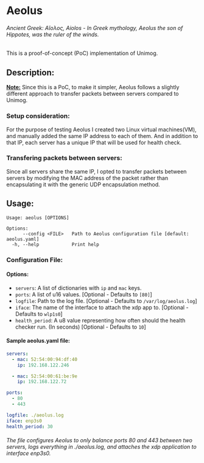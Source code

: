 # Aeolus

<h6>Ancient Greek: Αἴολος, Aiolos - In Greek mythology, Aeolus the son of Hippotes, was the ruler of the winds.</h6>

This is a proof-of-concept (PoC) implementation of Unimog.

## Description:

**<u>Note:</u>** Since this is a PoC, to make it simpler, Aeolus follows a slightly different approach to transfer packets between servers compared to Unimog.

### Setup consideration:

For the purpose of testing Aeolus I created two Linux virtual machines(VM), and manually added the same IP address to each of them. And in addition to that IP, each server has a unique IP that will be used for health check.

### Transfering packets between servers:

Since all servers share the same IP, I opted to transfer packets between servers by modifying the MAC address of the packet rather than encapsulating it with the generic UDP encapsulation method.

## Usage:

```
Usage: aeolus [OPTIONS]

Options:
      --config <FILE>   Path to Aeolus configuration file [default: aeolus.yaml]
  -h, --help            Print help
```

### Configuration File:

#### Options:

- `servers`: A list of dictionaries with `ip` and `mac` keys.
- `ports`: A list of u16 values. [Optional - Defaults to `[80]`]
- `logfile`: Path to the log file. [Optional - Defaults to `/var/log/aeolus.log`]
- `iface`: The name of the interface to attach the xdp app to. [Optional - Defaults to `wlp1s0`]
- `health_period`: A u8 value representing how often should the health checker run. (In seconds) [Optional - Defaults to `10`]

#### Sample aeolus.yaml file:
```YAML
servers:
  - mac: 52:54:00:94:df:40
    ip: 192.168.122.246

  - mac: 52:54:00:61:be:9e
    ip: 192.168.122.72

ports: 
  - 80
  - 443

logfile: ./aeolus.log
iface: enp3s0
health_period: 30
```
<h6>The file configures Aeolus to only balance ports <i>80</i> and <i>443</i> between two servers, logs everything in <i>./aeolus.log</i>, and attaches the xdp application to interface <i>enp3s0</i>.</h6>
